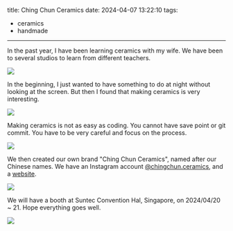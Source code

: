 title: Ching Chun Ceramics
date: 2024-04-07 13:22:10
tags:
- ceramics
- handmade
---

In the past year, I have been learning ceramics with my wife. We have been to several studios to learn from different teachers.

<img src="/images/20240407/hollow-cover.jpg">

<!-- more -->

In the beginning, I just wanted to have something to do at night without looking at the screen. But then I found that making ceramics is very interesting.

<img src="/images/20240407/goblet.jpg">

Making ceramics is not as easy as coding. You cannot have save point or git commit. You have to be very careful and focus on the process.

<img src="/images/20240407/small-vases.jpg">

We then created our own brand "Ching Chun Ceramics", named after our Chinese names. We have an Instagram account [@chingchun.ceramics](https://www.instagram.com/chingchun.ceramics/), and a [website](https://chingchun.tw/).

<img src="/images/20240407/chingchun.jpg">

We will have a booth at Suntec Convention Hal, Singapore, on 2024/04/20 ~ 21. Hope everything goes well.

<img src="/images/20240407/AAA_3753.jpg">
